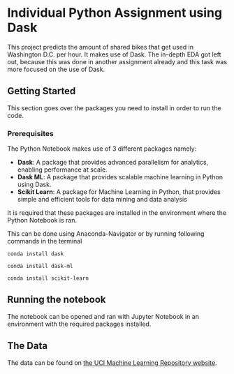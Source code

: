 # Individual Python Assignment using Dask

This project predicts the amount of shared bikes that get used in Washington D.C. per hour.
It makes use of Dask.
The in-depth EDA got left out, because this was done in another assignment already and this task was more focused on the use of Dask.

## Getting Started

This section goes over the packages you need to install in order to run the code.

### Prerequisites

The Python Notebook makes use of 3 different packages namely: 

* **Dask**: A package that provides advanced parallelism for analytics, enabling performance at scale.
* **Dask ML**: A package that provides scalable machine learning in Python using Dask.
* **Scikit Learn**: A package for Machine Learning in Python, that provides simple and efficient tools for data mining and data analysis

It is required that these packages are installed in the environment where the Python Notebook is ran.

This can be done using Anaconda-Navigator or by running following commands in the terminal

```
conda install dask
```

```
conda install dask-ml
```

```
conda install scikit-learn
```

## Running the notebook

The notebook can be opened and ran with Jupyter Notebook in an environment with the required packages installed.

## The Data

The data can be found on [the UCI Machine Learning Repository website](https://archive.ics.uci.edu/ml/datasets/bike+sharing+dataset).
